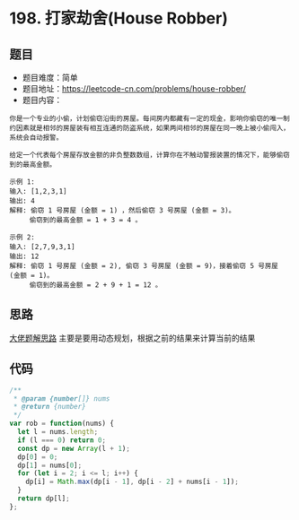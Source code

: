 # 198. 打家劫舍(House Robber)

## 题目
* 题目难度：简单
* 题目地址：https://leetcode-cn.com/problems/house-robber/
* 题目内容：
```
你是一个专业的小偷，计划偷窃沿街的房屋。每间房内都藏有一定的现金，影响你偷窃的唯一制约因素就是相邻的房屋装有相互连通的防盗系统，如果两间相邻的房屋在同一晚上被小偷闯入，系统会自动报警。

给定一个代表每个房屋存放金额的非负整数数组，计算你在不触动警报装置的情况下，能够偷窃到的最高金额。

示例 1:
输入: [1,2,3,1]
输出: 4
解释: 偷窃 1 号房屋 (金额 = 1) ，然后偷窃 3 号房屋 (金额 = 3)。
     偷窃到的最高金额 = 1 + 3 = 4 。

示例 2:
输入: [2,7,9,3,1]
输出: 12
解释: 偷窃 1 号房屋 (金额 = 2), 偷窃 3 号房屋 (金额 = 9)，接着偷窃 5 号房屋 (金额 = 1)。
     偷窃到的最高金额 = 2 + 9 + 1 = 12 。
```


## 思路
[大佬题解思路](https://leetcode-cn.com/problems/house-robber/solution/hua-jie-suan-fa-198-da-jia-jie-she-by-guanpengchn/)
主要是要用动态规划，根据之前的结果来计算当前的结果


## 代码
```JavaScript
/**
 * @param {number[]} nums
 * @return {number}
 */
var rob = function(nums) {
  let l = nums.length;
  if (l === 0) return 0;
  const dp = new Array(l + 1);
  dp[0] = 0;
  dp[1] = nums[0];
  for (let i = 2; i <= l; i++) {
    dp[i] = Math.max(dp[i - 1], dp[i - 2] + nums[i - 1]);
  }
  return dp[l];
};
```
